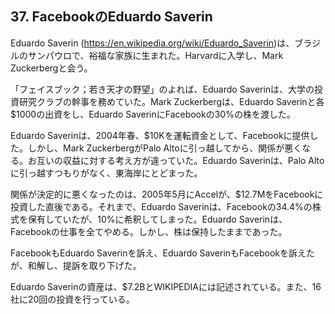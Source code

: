 ## 37. FacebookのEduardo Saverin

Eduardo Saverin (https://en.wikipedia.org/wiki/Eduardo_Saverin)は、ブラジルのサンパウロで、裕福な家族に生まれた。Harvardに入学し、Mark Zuckerbergと会う。

「フェイスブック；若き天才の野望」のよれば、Eduardo Saverinは、大学の投資研究クラブの幹事を務めていた。Mark Zuckerbergは、Eduardo Saverinと各$1000の出資をし、Eduardo SaverinにFacebookの30%の株を渡した。

Eduardo Saverinは、2004年春、$10Kを運転資金として、Facebookに提供した。しかし、Mark ZuckerbergがPalo Altoに引っ越してから、関係が悪くなる。お互いの収益に対する考え方が違っていた。Eduardo Saverinは、Palo Altoに引っ越すつもりがなく、東海岸にとどまった。

関係が決定的に悪くなったのは、2005年5月にAccelが、$12.7MをFacebookに投資した直後である。それまで、Eduardo Saverinは、Facebookの34.4%の株式を保有していたが、10%に希釈してしまった。Eduardo Saverinは、Facebookの仕事を全てやめる。しかし、株は保持したままであった。

FacebookもEduardo Saverinを訴え、Eduardo SaverinもFacebookを訴えたが、和解し、提訴を取り下げた。

Eduardo Saverinの資産は、$7.2BとWIKIPEDIAには記述されている。また、16社に20回の投資を行っている。
